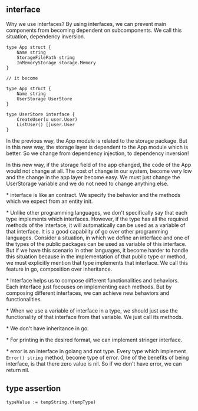 ## interface

Why we use interfaces? By using interfaces, we can prevent main components from becoming dependent on subcomponents. We call this situation, dependency inversion.  

```
type App struct {
    Name string 
    StorageFilePath string
    InMemoryStorage storage.Memory
}

// it become

type App struct {
    Name string
    UserStorage UserStore
}

type UserStore interface {
    CreateUser(u user.User)
    ListUser() []user.User
}
```

In the previous way, the App module is related to the storage package. But in this new way, the storage layer is dependent to the App module which is better. So we change from dependency injection, to dependency inversion!

In this new way, if the storage field of the app changed, the code of the App would not change at all. The cost of change in our system, become very low and the change in the app layer become easy. We must just change the UserStorage variable and we do not need to change anything else.

\* interface is like an contract. We specify the behavior and the methods which we expect from an entity init.

\* Unlike other programming languages, we don't specifically say that each type implements which interfaces. However, if the type has all the required methods of the interface, it will automatically can be used as a variable of that interface. It is a good capability of go over other programming languages. Consider a situation, in which we define an interface and one of the types of the public packages can be used as variable of this interface. But if we have this scenario in other languages, it become harder to handle this situation because in the implementation of that public type or method, we must explicitly mention that type implements that interface. We call this feature in go, composition over inheritance.

\* Interface helps us to compose different functionalities and behaviors. Each interface just focouses on implementing each methods. But by composing different interfaces, we can achieve new behaviors and functionalities.

\* When we use a variable of interface in a type, we should just use the functionality of that interface from that variable. We just call its methods.

\* We don't have inheritance in go.

\* For printing in the desired format, we can implement stringer interface.

\* error is an interface in golang and not type. Every type which implement ```Error() string``` method, become type of error. One of the benefits of being interface, is that there zero value is nil. So if we don't have error, we can return nil. 

## type assertion 

```
typeValue := tempString.(tempType)
```